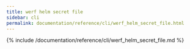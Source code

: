 ```yaml
---
title: werf helm secret file
sidebar: cli
permalink: documentation/reference/cli/werf_helm_secret_file.html
---
```


{% include /documentation/reference/cli/werf_helm_secret_file.md %}
